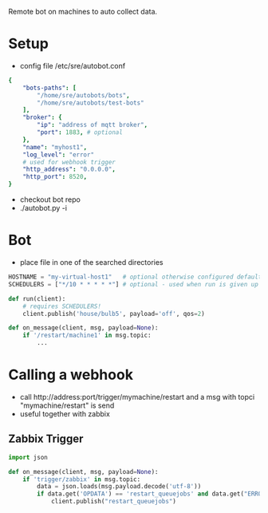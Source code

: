 Remote bot on machines to auto collect data.

Setup
=============

  * config file /etc/sre/autobot.conf
```yaml
{
    "bots-paths": [
        "/home/sre/autobots/bots",
        "/home/sre/autobots/test-bots"
    ],
    "broker": {
        "ip": "address of mqtt broker",
        "port": 1883, # optional
    },
    "name": "myhost1",
    "log_level": "error"
    # used for webhook trigger
    "http_address": "0.0.0.0",
    "http_port": 8520,
}
```
  * checkout bot repo
  * ./autobot.py -i 

Bot
============================

  * place file in one of the searched directories

```python
HOSTNAME = "my-virtual-host1"   # optional otherwise configured default host
SCHEDULERS = ["*/10 * * * * *"] # optional - used when run is given up to seconds

def run(client):
    # requires SCHEDULERS!
    client.publish('house/bulb5', payload='off', qos=2)

def on_message(client, msg, payload=None):
    if '/restart/machine1' in msg.topic:
        ...

```


Calling a webhook
================================

  * call http://address:port/trigger/mymachine/restart and a msg with topci "mymachine/restart" is send
  * useful together with zabbix




Zabbix Trigger
----------------------
```python
import json

def on_message(client, msg, payload=None):
    if 'trigger/zabbix' in msg.topic:
        data = json.loads(msg.payload.decode('utf-8'))
        if data.get('OPDATA') == 'restart_queuejobs' and data.get("ERROR") == "1":
            client.publish("restart_queuejobs")
```